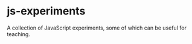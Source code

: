 js-experiments
==============

A collection of JavaScript experiments, some of which can be useful for teaching.

